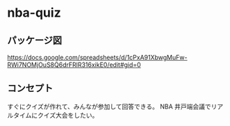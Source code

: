 # nba-quiz

## パッケージ図
https://docs.google.com/spreadsheets/d/1cPxA91XbwgMuFw-RWi7NOMjOuS8Q6drFRlR316xikE0/edit#gid=0


## コンセプト

すぐにクイズが作れて、みんなが参加して回答できる。
NBA 井戸端会議でリアルタイムにクイズ大会をしたい。



